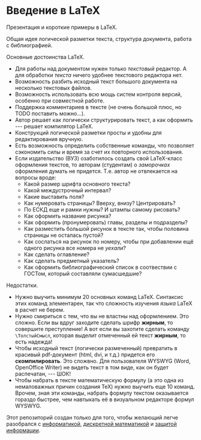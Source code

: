 # Введение в LaTeX

Презентация и короткие примеры в LaTeX.

Общая идея логической разметки текста, структура документа, работа с библиографией.

Основные достоинства LaTeX.
* Для работы над документом нужен только *текстовый* редактор. А для обработки *текста* ничего удобнее текстового редактора нет.
* Возможность разбить исходный текст большого документа на несколько текстовых файлов.
* Возможность использовать всю мощь систем контроля версий, особенно при совместной работе.
* Поддержка комментариев в тексте (не очень большой плюс, но TODO поставить можно...).
* Автор решает как логически структурировать текст, а как оформить --- решает компилятор LaTeX.
* Конструкций логической разметки просты и удобны для редактирования вручную.
* Есть возможность определить собственные команды, что позволяет сэкономить силы и время за счет их повторного использования.
* Если издательство (ВУЗ) озаботилось создать свой  LaTeX-класс оформления текстов, то авторам (студентам) о *заморочках* оформления думать не придется. Т.е. автор не отвлекается на вопросы вроде:
  * Какой размер шрифта основного текста?
  * Какой междустрочный интервал?
  * Какие выставить поля?
  * Как нумеровать страницы? Вверху, внизу? Центрировать?
  * По ЕСКД еще и рамки нужны? И штампы самому рисовать?
  * Как оформить название рисунка?
  * Как оформить (пронумеровать) главы, разделы и подразделы?
  * Как разместить большой рисунок в тексте так, чтобы половина страницы не осталась пустой?
  * Как сослаться на рисунок по номеру, чтобы при добавлении ещё одного рисунка все номера не *уехали*?
  * Как сделать оглавление?
  * Как сделать предметный указатель?
  * Как оформить библиографический список в соотвествии с ГОСТом, который составляли сумасшедшие?

Недостатки.
* Нужно выучить минимум 20 основных команд LaTeX. Синтаксис этих команд элементарен, так что сложность изучения *языка* LaTeX в расчет не берем.
* Нужно смириться с тем, что вы не властны над оформлением. Это сложно. Если вы вдруг заходите сделать шрифр **жирным**, то совершите преступление! А вот если вы захотите сделать команду `\ТолстыйСмысл`, которая выделит отмеченный ей текст **жирным**, то есть надежда!
* Чтобы исходный текст (логически размеченный) превратить в красивый pdf-документ (html, dvi, и т.д.) придется его **скомпилировать**. Это сложвно. Для пользователя WYSWYG (Word, OpenOffice Writer) не видеть текст в том виде, как он будет распечатан, --- ШОК!
* Чтобы набрать в тексте математическую формулу (а это одна из немаловажных причин создания TeX) нужно выучить еще 10 команд. Врочем, зная эти команды, набрать формулу текстом оказывается гораздо быстрее, чем навтыкать её в визуальном редакторе формул WYSWYG.

Этот репозиторий создан только для того, чтобы желающий легче разобрался с [информатикой](https://github.com/mmshihov/informatics), [дискретной математикой](https://github.com/mmshihov/discrete-math) и [защитой информации](https://github.com/mmshihov/security).

